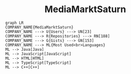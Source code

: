 <h1 align="center">MediaMarktSaturn</h1>

```mermaid
graph LR
COMPANY_NAME{MediaMarktSaturn}
COMPANY_NAME ---> U{Users} ---> UN[23]
COMPANY_NAME ---> R{Repositories} ---> RN[188]
COMPANY_NAME ---> G{Gists} ---> GN[153]
COMPANY_NAME ---> ML{Most Used<br>Languages}
ML --> Java[Java]
ML --> JavaScript[JavaScript]
ML --> HTML[HTML]
ML --> TypeScript[TypeScript]
ML --> C++[C++]
```
